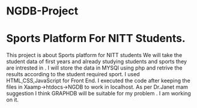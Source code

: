 # NGDB-Project
# Sports Platform For NITT Students.
This project is about Sports platform for NITT students
We will take the student data of first years and already studying students and sports they are intrested in .
I will store the data in MYSQl using php and retrive the results according to the student required sport.
I used HTML,CSS,JavaScript for Front End.
I executed the code after keeping the files in Xaamp->htdocs->NGDB to work in localhost.
As per Dr.Janet mam suggestion I think GRAPHDB will be suitable for my problem .
I am working on it.
